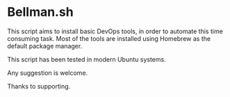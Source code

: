# Bellman.sh

This script aims to install basic DevOps tools, in order to automate this time consuming task.
Most of the tools are installed using Homebrew as the default package manager.

This script has been tested in modern Ubuntu systems.

Any suggestion is welcome.

Thanks to supporting.
